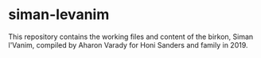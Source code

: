 # siman-levanim

This repository contains the working files and content of the birkon, Siman l'Vanim, compiled by Aharon Varady for Honi Sanders and family in 2019.

